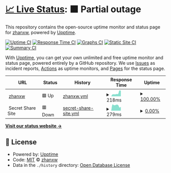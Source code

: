 # [📈 Live Status](https://demo.upptime.js.org): <!--live status--> **🟧 Partial outage**

This repository contains the open-source uptime monitor and status page for [zhanxw](http://zhanxw.com), powered by [Upptime](https://github.com/upptime/upptime).

[![Uptime CI](https://github.com/koj-co/upptime/workflows/Uptime%20CI/badge.svg)](https://github.com/koj-co/upptime/actions?query=workflow%3A%22Uptime+CI%22)
[![Response Time CI](https://github.com/koj-co/upptime/workflows/Response%20Time%20CI/badge.svg)](https://github.com/koj-co/upptime/actions?query=workflow%3A%22Response+Time+CI%22)
[![Graphs CI](https://github.com/koj-co/upptime/workflows/Graphs%20CI/badge.svg)](https://github.com/koj-co/upptime/actions?query=workflow%3A%22Graphs+CI%22)
[![Static Site CI](https://github.com/koj-co/upptime/workflows/Static%20Site%20CI/badge.svg)](https://github.com/koj-co/upptime/actions?query=workflow%3A%22Static+Site+CI%22)
[![Summary CI](https://github.com/koj-co/upptime/workflows/Summary%20CI/badge.svg)](https://github.com/koj-co/upptime/actions?query=workflow%3A%22Summary+CI%22)

With [Upptime](https://upptime.js.org), you can get your own unlimited and free uptime monitor and status page, powered entirely by a GitHub repository. We use [Issues](https://github.com/zhanxw/upptime/issues) as incident reports, [Actions](https://github.com/zhanxw/upptime/actions) as uptime monitors, and [Pages](https://demo.upptime.js.org) for the status page.

<!--start: status pages-->
<!-- This summary is generated by Upptime (https://github.com/upptime/upptime) -->
<!-- Do not edit this manually, your changes will be overwritten -->
<!-- prettier-ignore -->
| URL | Status | History | Response Time | Uptime |
| --- | ------ | ------- | ------------- | ------ |
| <img alt="" src="https://favicons.githubusercontent.com/zhanxw.com" height="13"> [zhanxw](https://zhanxw.com) | 🟩 Up | [zhanxw.yml](https://github.com/zhanxw/upptime/commits/HEAD/history/zhanxw.yml) | <details><summary><img alt="Response time graph" src="./graphs/zhanxw/response-time-week.png" height="20"> 218ms</summary><br><a href="https://zhanxw.github.io/upptime/history/zhanxw"><img alt="Response time 292" src="https://img.shields.io/endpoint?url=https%3A%2F%2Fraw.githubusercontent.com%2Fzhanxw%2Fupptime%2FHEAD%2Fapi%2Fzhanxw%2Fresponse-time.json"></a><br><a href="https://zhanxw.github.io/upptime/history/zhanxw"><img alt="24-hour response time 395" src="https://img.shields.io/endpoint?url=https%3A%2F%2Fraw.githubusercontent.com%2Fzhanxw%2Fupptime%2FHEAD%2Fapi%2Fzhanxw%2Fresponse-time-day.json"></a><br><a href="https://zhanxw.github.io/upptime/history/zhanxw"><img alt="7-day response time 218" src="https://img.shields.io/endpoint?url=https%3A%2F%2Fraw.githubusercontent.com%2Fzhanxw%2Fupptime%2FHEAD%2Fapi%2Fzhanxw%2Fresponse-time-week.json"></a><br><a href="https://zhanxw.github.io/upptime/history/zhanxw"><img alt="30-day response time 281" src="https://img.shields.io/endpoint?url=https%3A%2F%2Fraw.githubusercontent.com%2Fzhanxw%2Fupptime%2FHEAD%2Fapi%2Fzhanxw%2Fresponse-time-month.json"></a><br><a href="https://zhanxw.github.io/upptime/history/zhanxw"><img alt="1-year response time 292" src="https://img.shields.io/endpoint?url=https%3A%2F%2Fraw.githubusercontent.com%2Fzhanxw%2Fupptime%2FHEAD%2Fapi%2Fzhanxw%2Fresponse-time-year.json"></a></details> | <details><summary><a href="https://zhanxw.github.io/upptime/history/zhanxw">100.00%</a></summary><a href="https://zhanxw.github.io/upptime/history/zhanxw"><img alt="All-time uptime 100.00%" src="https://img.shields.io/endpoint?url=https%3A%2F%2Fraw.githubusercontent.com%2Fzhanxw%2Fupptime%2FHEAD%2Fapi%2Fzhanxw%2Fuptime.json"></a><br><a href="https://zhanxw.github.io/upptime/history/zhanxw"><img alt="24-hour uptime 100.00%" src="https://img.shields.io/endpoint?url=https%3A%2F%2Fraw.githubusercontent.com%2Fzhanxw%2Fupptime%2FHEAD%2Fapi%2Fzhanxw%2Fuptime-day.json"></a><br><a href="https://zhanxw.github.io/upptime/history/zhanxw"><img alt="7-day uptime 100.00%" src="https://img.shields.io/endpoint?url=https%3A%2F%2Fraw.githubusercontent.com%2Fzhanxw%2Fupptime%2FHEAD%2Fapi%2Fzhanxw%2Fuptime-week.json"></a><br><a href="https://zhanxw.github.io/upptime/history/zhanxw"><img alt="30-day uptime 100.00%" src="https://img.shields.io/endpoint?url=https%3A%2F%2Fraw.githubusercontent.com%2Fzhanxw%2Fupptime%2FHEAD%2Fapi%2Fzhanxw%2Fuptime-month.json"></a><br><a href="https://zhanxw.github.io/upptime/history/zhanxw"><img alt="1-year uptime 100.00%" src="https://img.shields.io/endpoint?url=https%3A%2F%2Fraw.githubusercontent.com%2Fzhanxw%2Fupptime%2FHEAD%2Fapi%2Fzhanxw%2Fuptime-year.json"></a></details>
| <img alt="" src="https://favicons.githubusercontent.com/null" height="13"> Secret Share Site | 🟥 Down | [secret-share-site.yml](https://github.com/zhanxw/upptime/commits/HEAD/history/secret-share-site.yml) | <details><summary><img alt="Response time graph" src="./graphs/secret-share-site/response-time-week.png" height="20"> 279ms</summary><br><a href="https://zhanxw.github.io/upptime/history/secret-share-site"><img alt="Response time 282" src="https://img.shields.io/endpoint?url=https%3A%2F%2Fraw.githubusercontent.com%2Fzhanxw%2Fupptime%2FHEAD%2Fapi%2Fsecret-share-site%2Fresponse-time.json"></a><br><a href="https://zhanxw.github.io/upptime/history/secret-share-site"><img alt="24-hour response time 206" src="https://img.shields.io/endpoint?url=https%3A%2F%2Fraw.githubusercontent.com%2Fzhanxw%2Fupptime%2FHEAD%2Fapi%2Fsecret-share-site%2Fresponse-time-day.json"></a><br><a href="https://zhanxw.github.io/upptime/history/secret-share-site"><img alt="7-day response time 279" src="https://img.shields.io/endpoint?url=https%3A%2F%2Fraw.githubusercontent.com%2Fzhanxw%2Fupptime%2FHEAD%2Fapi%2Fsecret-share-site%2Fresponse-time-week.json"></a><br><a href="https://zhanxw.github.io/upptime/history/secret-share-site"><img alt="30-day response time 273" src="https://img.shields.io/endpoint?url=https%3A%2F%2Fraw.githubusercontent.com%2Fzhanxw%2Fupptime%2FHEAD%2Fapi%2Fsecret-share-site%2Fresponse-time-month.json"></a><br><a href="https://zhanxw.github.io/upptime/history/secret-share-site"><img alt="1-year response time 282" src="https://img.shields.io/endpoint?url=https%3A%2F%2Fraw.githubusercontent.com%2Fzhanxw%2Fupptime%2FHEAD%2Fapi%2Fsecret-share-site%2Fresponse-time-year.json"></a></details> | <details><summary><a href="https://zhanxw.github.io/upptime/history/secret-share-site">0.00%</a></summary><a href="https://zhanxw.github.io/upptime/history/secret-share-site"><img alt="All-time uptime 2.80%" src="https://img.shields.io/endpoint?url=https%3A%2F%2Fraw.githubusercontent.com%2Fzhanxw%2Fupptime%2FHEAD%2Fapi%2Fsecret-share-site%2Fuptime.json"></a><br><a href="https://zhanxw.github.io/upptime/history/secret-share-site"><img alt="24-hour uptime 0.00%" src="https://img.shields.io/endpoint?url=https%3A%2F%2Fraw.githubusercontent.com%2Fzhanxw%2Fupptime%2FHEAD%2Fapi%2Fsecret-share-site%2Fuptime-day.json"></a><br><a href="https://zhanxw.github.io/upptime/history/secret-share-site"><img alt="7-day uptime 0.00%" src="https://img.shields.io/endpoint?url=https%3A%2F%2Fraw.githubusercontent.com%2Fzhanxw%2Fupptime%2FHEAD%2Fapi%2Fsecret-share-site%2Fuptime-week.json"></a><br><a href="https://zhanxw.github.io/upptime/history/secret-share-site"><img alt="30-day uptime 0.00%" src="https://img.shields.io/endpoint?url=https%3A%2F%2Fraw.githubusercontent.com%2Fzhanxw%2Fupptime%2FHEAD%2Fapi%2Fsecret-share-site%2Fuptime-month.json"></a><br><a href="https://zhanxw.github.io/upptime/history/secret-share-site"><img alt="1-year uptime 2.80%" src="https://img.shields.io/endpoint?url=https%3A%2F%2Fraw.githubusercontent.com%2Fzhanxw%2Fupptime%2FHEAD%2Fapi%2Fsecret-share-site%2Fuptime-year.json"></a></details>

<!--end: status pages-->

[**Visit our status website →**](https://demo.upptime.js.org)

## 📄 License

- Powered by: [Upptime](https://github.com/upptime/upptime)
- Code: [MIT](./LICENSE) © [zhanxw](http://zhanxw.com)
- Data in the `./history` directory: [Open Database License](https://opendatacommons.org/licenses/odbl/1-0/)
